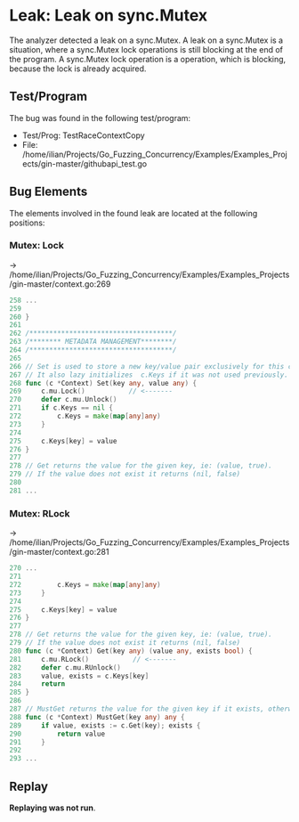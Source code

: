 # Leak: Leak on sync.Mutex

The analyzer detected a leak on a sync.Mutex.
A leak on a sync.Mutex is a situation, where a sync.Mutex lock operations is still blocking at the end of the program.
A sync.Mutex lock operation is a operation, which is blocking, because the lock is already acquired.

## Test/Program
The bug was found in the following test/program:

- Test/Prog: TestRaceContextCopy
- File: /home/ilian/Projects/Go_Fuzzing_Concurrency/Examples/Examples_Projects/gin-master/githubapi_test.go

## Bug Elements
The elements involved in the found leak are located at the following positions:

###  Mutex: Lock
-> /home/ilian/Projects/Go_Fuzzing_Concurrency/Examples/Examples_Projects/gin-master/context.go:269
```go
258 ...
259 
260 }
261 
262 /************************************/
263 /******** METADATA MANAGEMENT********/
264 /************************************/
265 
266 // Set is used to store a new key/value pair exclusively for this context.
267 // It also lazy initializes  c.Keys if it was not used previously.
268 func (c *Context) Set(key any, value any) {
269 	c.mu.Lock()           // <-------
270 	defer c.mu.Unlock()
271 	if c.Keys == nil {
272 		c.Keys = make(map[any]any)
273 	}
274 
275 	c.Keys[key] = value
276 }
277 
278 // Get returns the value for the given key, ie: (value, true).
279 // If the value does not exist it returns (nil, false)
280 
281 ...
```


###  Mutex: RLock
-> /home/ilian/Projects/Go_Fuzzing_Concurrency/Examples/Examples_Projects/gin-master/context.go:281
```go
270 ...
271 
272 		c.Keys = make(map[any]any)
273 	}
274 
275 	c.Keys[key] = value
276 }
277 
278 // Get returns the value for the given key, ie: (value, true).
279 // If the value does not exist it returns (nil, false)
280 func (c *Context) Get(key any) (value any, exists bool) {
281 	c.mu.RLock()           // <-------
282 	defer c.mu.RUnlock()
283 	value, exists = c.Keys[key]
284 	return
285 }
286 
287 // MustGet returns the value for the given key if it exists, otherwise it panics.
288 func (c *Context) MustGet(key any) any {
289 	if value, exists := c.Get(key); exists {
290 		return value
291 	}
292 
293 ...
```


## Replay
**Replaying was not run**.

